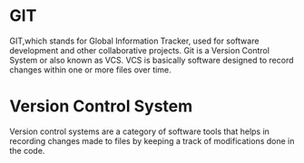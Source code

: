 # GIT
GIT,which stands for Global Information Tracker, used for software development and other collaborative projects. Git is a Version Control System or also known as VCS. 
VCS is basically software designed to record changes within one or more files over time. 
# Version Control System
Version control systems are a category of software tools that helps in recording changes made to files by keeping a track of modifications done in the code.

